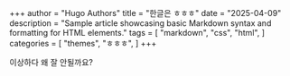 +++
author = "Hugo Authors"
title = "한글은 ㅎㅎㅎ"
date = "2025-04-09"
description = "Sample article showcasing basic Markdown syntax and formatting for HTML elements."
tags = [
    "markdown",
    "css",
    "html",
]
categories = [
    "themes",
    "ㅎㅎㅎ",
]
+++

이상하다 왜 잘 안될까요?
